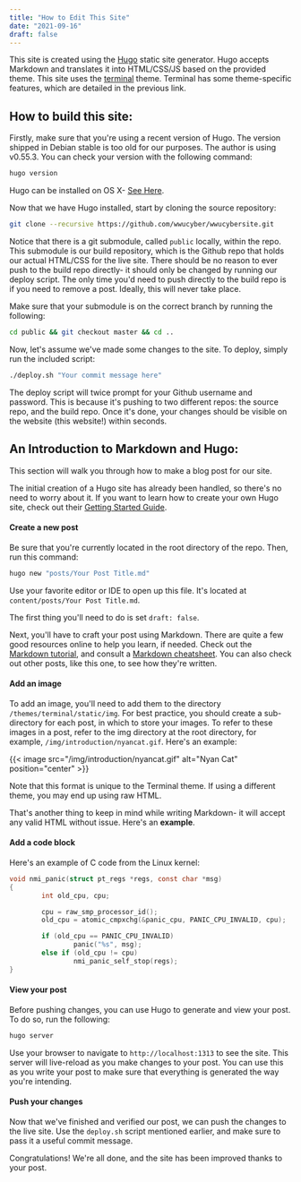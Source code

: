 ```yaml
---
title: "How to Edit This Site"
date: "2021-09-16"
draft: false
---
```


This site is created using the [Hugo](https://gohugo.io/) static site generator.  Hugo accepts Markdown and translates 
it into HTML/CSS/JS based on the provided theme.  This site uses the 
[terminal](https://github.com/panr/hugo-theme-terminal) theme.
 Terminal has some theme-specific features, which are detailed in the previous link.
 
## How to build this site:  
 
Firstly, make sure that you're using a recent version of Hugo.  The version shipped in Debian stable is too old for our 
purposes.  The author is using v0.55.3. You can check your version with the following command:  

```bash
hugo version
```

Hugo can be installed on OS X-  [See Here](https://gohugo.io/getting-started/installing/#macos).  

 Now that we have Hugo installed, start by cloning the source repository:  
 ```bash
 git clone --recursive https://github.com/wwucyber/wwucybersite.git
 ```
 
 Notice that there is a git submodule, called `public` locally, within the repo. This submodule is our build repository,
  which is the Github repo that holds our actual HTML/CSS for the live site. There should be no reason to ever push to 
  the build repo directly- it should only be changed by running our deploy script. The only time you'd need to push directly 
  to the build repo is if you need to remove a post.  Ideally, this will never take place.
  
Make sure that your submodule is on the correct branch by running the following:  

```bash
cd public && git checkout master && cd ..
```  
  
Now, let's assume we've made some changes to the site.  To deploy, simply run the included script:  
 ```bash
 ./deploy.sh "Your commit message here"
```

The deploy script will twice prompt for your Github username and password.  This is because it's pushing to two different 
repos: the source repo, and the build repo. Once it's done, your changes should be visible on the website (this website!) 
within seconds.

## An Introduction to Markdown and Hugo:

This section will walk you through how to make a blog post for our site.  

The initial creation of a Hugo site has already been handled, so there's no need to worry about it. If you want to learn 
how to create your own Hugo site, check out their [Getting Started Guide](https://gohugo.io/getting-started/quick-start/).  

#### Create a new post

Be sure that you're currently located in the root directory of the repo.  Then, run this command:

```bash
hugo new "posts/Your Post Title.md"
```

Use your favorite editor or IDE to open up this file.  It's located at `content/posts/Your Post Title.md`.

The first thing you'll need to do is set `draft: false`.  

Next, you'll have to craft your post using Markdown.  There are quite a few good resources online to help you learn, if 
needed.  Check out the [Markdown tutorial](https://www.markdowntutorial.com/), and consult a 
[Markdown cheatsheet](https://github.com/adam-p/markdown-here/wiki/Markdown-Cheatsheet).  You can also check out other 
posts, like this one, to see how they're written.  

#### Add an image
To add an image, you'll need to add them to the directory `/themes/terminal/static/img`. For best practice, you should 
create a sub-directory for each post, in which to store your images. To refer to these images in 
a post, refer to the img directory at the root directory, for example, `/img/introduction/nyancat.gif`. Here's an example:

{{< image src="/img/introduction/nyancat.gif" alt="Nyan Cat" position="center" >}}

Note that this format is unique to the Terminal theme. If using a different theme, you may end up using raw HTML.  

That's another thing to keep in mind while writing Markdown- it will accept any valid HTML without issue.  Here's an 
<b>example</b>.

#### Add a code block

Here's an example of C code from the Linux kernel:

```c
void nmi_panic(struct pt_regs *regs, const char *msg)
{
        int old_cpu, cpu;

        cpu = raw_smp_processor_id();
        old_cpu = atomic_cmpxchg(&panic_cpu, PANIC_CPU_INVALID, cpu);

        if (old_cpu == PANIC_CPU_INVALID)
                panic("%s", msg);
        else if (old_cpu != cpu)
                nmi_panic_self_stop(regs);
}
```

#### View your post

Before pushing changes, you can use Hugo to generate and view your post.  To do so, run the following:

```bash
hugo server
```

Use your browser to navigate to `http://localhost:1313` to see the site.  This server will live-reload as you make 
changes to your post.  You can use this as you write your post to make sure that everything is generated the way 
you're intending. 

#### Push your changes

Now that we've finished and verified our post, we can push the changes to the live site.  Use the `deploy.sh` script 
mentioned earlier, and make sure to pass it a useful commit message.  

Congratulations! We're all done, and the site has been improved thanks to your post.
